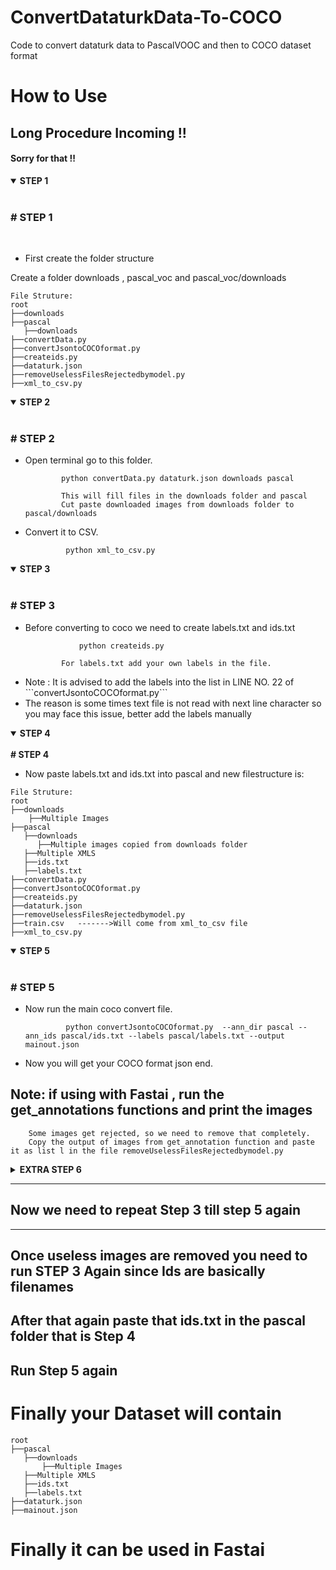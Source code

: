 # ConvertDataturkData-To-COCO
Code to convert dataturk data to PascalVOOC and then to COCO dataset format


# How to Use

## Long Procedure Incoming !!
#### Sorry for that !!

<details open>
    <summary><b>STEP 1</b></summary>
    <br>
    <h3><b># STEP 1</b></h3>
    <br>
    <ul><li> First create the folder structure</li></ul>
    Create a folder downloads , pascal_voc and pascal_voc/downloads
    
    File Struture:
    root
    ├──downloads
    ├──pascal
       ├──downloads
    ├──convertData.py
    ├──convertJsontoCOCOformat.py
    ├──createids.py
    ├──dataturk.json
    ├──removeUselessFilesRejectedbymodel.py
    ├──xml_to_csv.py
    
</details>
<details open>
    <summary><b>STEP 2</b></summary>
    <br>
    <h3><b># STEP 2</b></h3>
    <ul>
        <li>Open terminal go to this folder.</li>
               
            python convertData.py dataturk.json downloads pascal
            
            This will fill files in the downloads folder and pascal
            Cut paste downloaded images from downloads folder to pascal/downloads
            
   <li>Convert it to CSV.</li>
   
             python xml_to_csv.py
        
   </ul>
</details>


<details open>
    <summary><b>STEP 3</b></summary>
    <br>
    <h3><b># STEP 3</b></h3>
    <ul>
        <li>Before converting to coco we need to create labels.txt and ids.txt</li>
               
        
                python createids.py
  
            For labels.txt add your own labels in the file.
            
   <li>Note : It is advised to add the labels into the list  in LINE NO. 22 of  ```convertJsontoCOCOformat.py```</li>
   
   <li>The reason is some times text file is not read with next line character so you may face this issue, better add the labels manually</li>
        
   </ul>
</details>
   
<details open>
    <summary><b>STEP 4</b></summary>
    <br>
    <b># STEP 4</b>
    <br>
    <ul><li>Now paste labels.txt and ids.txt into pascal and new filestructure is:</li></ul>
    
    
    File Struture:
    root
    ├──downloads
        ├──Multiple Images
    ├──pascal
       ├──downloads
          ├──Multiple images copied from downloads folder
       ├──Multiple XMLS
       ├──ids.txt
       ├──labels.txt
    ├──convertData.py
    ├──convertJsontoCOCOformat.py
    ├──createids.py
    ├──dataturk.json
    ├──removeUselessFilesRejectedbymodel.py
    ├──train.csv   ------->Will come from xml_to_csv file
    ├──xml_to_csv.py
    
</details>

<details open>
    <summary><b>STEP 5</b></summary>
    <br>
    <h3><b># STEP 5</b></h3>
    <ul>
    <li>Now run the main coco convert file.</li>
               
             python convertJsontoCOCOformat.py  --ann_dir pascal --ann_ids pascal/ids.txt --labels pascal/labels.txt --output  mainout.json

            
   <li>Now you will get your COCO format json end.</li>
 
        
   </ul>
   <b><h2>Note: if using with Fastai , run the get_annotations functions and print the images</h2></b>
        
        Some images get rejected, so we need to remove that completely.
        Copy the output of images from get_annotation function and paste it as list l in the file removeUselessFilesRejectedbymodel.py
   
</details>

<details>
    <summary><b>EXTRA STEP 6</b></summary>
    <br>
    <h3><b># STEP 6</b></h3>
    <ul>
    <li>So you will run command below if you you dont have fastai locally and will run get_annotations in some different environment like google colab or kaggle kernel</li>
    <li>Run</li>           
        
                python removeUselessFilesRejectedbymodel.py
  
            
   <li>If you have Fastai locally run</li>
                
                cd code
                python getimageslist.py
   
   <li>This gives you a folder untagged, remove that folder from pascal directory and save it somewhere else if you want it else delete the whole folder.</li>
        
   </ul>
</details>

---
## Now we need to repeat Step 3 till step 5 again
---

## Once useless images are removed you need to run STEP 3 Again since Ids are basically filenames
## After that again paste that ids.txt in the pascal folder that is Step 4
## Run Step 5 again


# Finally your Dataset will contain
```
root    
├──pascal
   ├──downloads
       ├──Multiple Images
   ├──Multiple XMLS
   ├──ids.txt
   ├──labels.txt
├──dataturk.json
├──mainout.json
```

# Finally it can be used in Fastai
